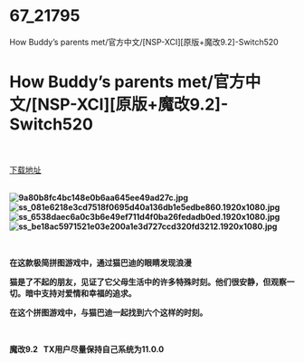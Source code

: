 # 67_21795
How Buddy’s parents met/官方中文/[NSP-XCI][原版+魔改9.2]-Switch520
# How Buddy’s parents met/官方中文/[NSP-XCI][原版+魔改9.2]-Switch520
 <br/></br>
[下载地址](https://www.switch520.cc/article/21795 "下载地址")
<br/></br>

<p><strong><img title="9a80b8fc4bc148e0b6aa645ee49ad27c.jpg" src="https://www.switch520.cc/muke_img/2021_08_29_44439bd0aa255.jpg" alt="9a80b8fc4bc148e0b6aa645ee49ad27c.jpg"></strong><br>
<strong><img title="ss_081e6218e3cd7518f0695d40a136db1e5edbe860.1920x1080.jpg" src="https://www.switch520.cc/muke_img/2021_08_29_3a8a1bdf7f677.jpg" alt="ss_081e6218e3cd7518f0695d40a136db1e5edbe860.1920x1080.jpg"></strong><br>
<strong><img title="ss_6538daec6a0c3b6e49ef711d4f0ba26fedadb0ed.1920x1080.jpg" src="https://www.switch520.cc/muke_img/2021_08_29_500e79f492686.jpg" alt="ss_6538daec6a0c3b6e49ef711d4f0ba26fedadb0ed.1920x1080.jpg"></strong><br>
<strong><img title="ss_be18ac5971521e03e200a1e3d727ccd320fd3212.1920x1080.jpg" src="https://www.switch520.cc/muke_img/2021_08_29_9f1c60933f0b7.jpg" alt="ss_be18ac5971521e03e200a1e3d727ccd320fd3212.1920x1080.jpg">&nbsp;</strong></p>
<p>&nbsp;</p>
<p><strong>在这款极简拼图游戏中，通过猫巴迪的眼睛发现浪漫</strong></p>
<p><strong>猫是了不起的朋友，见证了它父母生活中的许多特殊时刻。他们很安静，但观察一切。暗中支持对爱情和幸福的追求。</strong></p>
<p><strong>在这个拼图游戏中，与猫巴迪一起找到六个这样的时刻。</strong></p>
<p>&nbsp;</p>
<p><strong>魔改9.2 &nbsp;&nbsp;TX用户尽量保持自己系统为11.0.0</strong></p>
